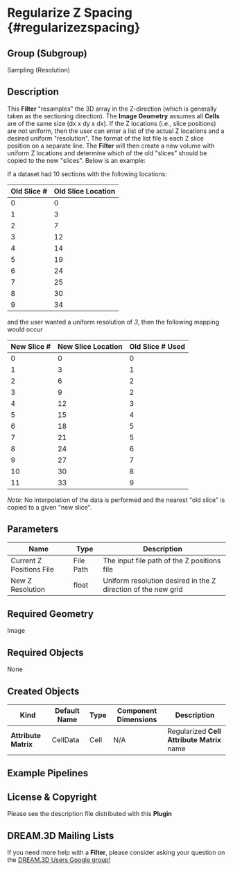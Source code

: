 Regularize Z Spacing {#regularizezspacing}
=============

## Group (Subgroup) ##

Sampling (Resolution)

## Description ##

This **Filter** "resamples" the 3D array in the Z-direction (which is generally taken as the sectioning direction).  The **Image Geometry** assumes all **Cells** are of the same size (dx x dy x dx).  If the Z locations (i.e., slice positions) are not uniform, then the user can enter a list of the actual Z locations and a desired uniform "resolution".  The format of the list file is each Z slice position on a separate line. The **Filter** will then create a new volume with uniform Z locations and determine which of the old "slices" should be copied to the new "slices". Below is an example:

If a dataset had 10 sections with the following locations:

|Old Slice # |Old Slice Location|
|---------|---------|
|0|0|
|1|3|
|2|7|
|3|12|
|4|14|
|5|19|
|6|24|
|7|25|
|8|30|
|9|34|

and the user wanted a uniform resolution of *3*, then the following mapping would occur 

|New Slice # | New Slice Location |Old Slice # Used|
|---------|---------|---------|
|0|0|0|
|1|3|1|
|2|6|2|
|3|9|2|
|4|12|3|
|5|15|4|
|6|18|5|
|7|21|5|
|8|24|6|
|9|27|7|
|10|30|8|
|11|33|9|

*Note:* No interpolation of the data is performed and the nearest "old slice" is copied to a given "new slice". 

## Parameters ##

| Name | Type | Description |
|------|------|-------------|
| Current Z Positions File | File Path | The input file path of the Z positions file |
| New Z Resolution | float | Uniform resolution desired in the Z direction of the new grid |

## Required Geometry ##

Image 

## Required Objects ##

None

## Created Objects ##

| Kind | Default Name | Type | Component Dimensions | Description |
|------|--------------|------|----------------------|-------------|
| **Attribute Matrix** | CellData | Cell | N/A | Regularized **Cell Attribute Matrix** name |

## Example Pipelines ##



## License & Copyright ##

Please see the description file distributed with this **Plugin**

## DREAM.3D Mailing Lists ##

If you need more help with a **Filter**, please consider asking your question on the [DREAM.3D Users Google group!](https://groups.google.com/forum/?hl=en#!forum/dream3d-users)


